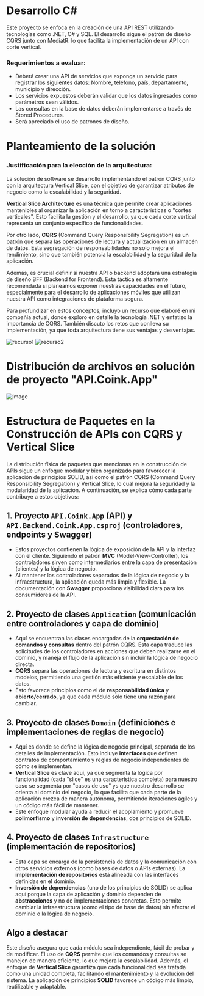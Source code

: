 # Desarrollo C#

Este proyecto se enfoca en la creación de una API REST utilizando tecnologías como .NET, C# y SQL. El desarrollo sigue el patrón de diseño CQRS junto con MediatR. lo que facilita la implementación de un API con corte vertical.

### Requerimientos a evaluar:
* Deberá crear una API de servicios que exponga un servicio para registrar los siguientes datos: Nombre, teléfono, país, departamento, municipio y dirección.
* Los servicios expuestos deberán validar que los datos ingresados como parámetros sean válidos.
* Las consultas en la base de datos deberán implementarse a través de Stored Procedures.
* Será apreciado el uso de patrones de diseño.

# Planteamiento de la solución 

### Justificación para la elección de la arquitectura:

La solución de software se desarrolló implementando el patrón CQRS junto con la arquitectura Vertical Slice, con el objetivo de garantizar atributos de negocio como la escalabilidad y la seguridad.

**Vertical Slice Architecture** es una técnica que permite crear aplicaciones mantenibles al organizar la aplicación en torno a características o "cortes verticales". Esto facilita la gestión y el desarrollo, ya que cada corte vertical representa un conjunto específico de funcionalidades.

Por otro lado, **CQRS** (Command Query Responsibility Segregation) es un patrón que separa las operaciones de lectura y actualización en un almacén de datos. Esta segregación de responsabilidades no solo mejora el rendimiento, sino que también potencia la escalabilidad y la seguridad de la aplicación.

Además, es crucial definir si nuestra API o backend adoptará una estrategia de diseño BFF (Backend for Frontend). Esta táctica es altamente recomendada si planeamos exponer nuestras capacidades en el futuro, especialmente para el desarrollo de aplicaciones móviles que utilizan nuestra API como integraciones de plataforma segura.

Para profundizar en estos conceptos, incluyo un recurso que elaboré en mi compañía actual, donde exploro en detalle la tecnología .NET y enfatizo la importancia de CQRS. También discuto los retos que conlleva su implementación, ya que toda arquitectura tiene sus ventajas y desventajas.

![recurso1](https://github.com/user-attachments/assets/8c7e5887-4f17-458c-a20a-0e9d2ee220b0)
![recurso2](https://github.com/user-attachments/assets/6f0875c9-53cf-4054-a26f-f59df4b18804)


# Distribución de archivos en solución de proyecto "API.Coink.App"

![image](https://github.com/user-attachments/assets/b915b741-53c1-4dbe-bd06-9258774dc20e)

# Estructura de Paquetes en la Construcción de APIs con CQRS y Vertical Slice

La distribución física de paquetes que mencionas en la construcción de APIs sigue un enfoque modular y bien organizado para favorecer la aplicación de principios SOLID, así como el patrón CQRS (Command Query Responsibility Segregation) y Vertical Slice, lo cual mejora la seguridad y la modularidad de la aplicación. A continuación, se explica cómo cada parte contribuye a estos objetivos:

## 1. Proyecto `API.Coink.App` (API) y `API.Backend.Coink.App.csproj` (controladores, endpoints y Swagger)
- Estos proyectos contienen la lógica de exposición de la API y la interfaz con el cliente. Siguiendo el patrón **MVC** (Model-View-Controller), los controladores sirven como intermediarios entre la capa de presentación (clientes) y la lógica de negocio.
- Al mantener los controladores separados de la lógica de negocio y la infraestructura, la aplicación queda más limpia y flexible. La documentación con **Swagger** proporciona visibilidad clara para los consumidores de la API.

## 2. Proyecto de clases `Application` (comunicación entre controladores y capa de dominio)
- Aquí se encuentran las clases encargadas de la **orquestación de comandos y consultas** dentro del patrón CQRS. Esta capa traduce las solicitudes de los controladores en acciones que deben realizarse en el dominio, y maneja el flujo de la aplicación sin incluir la lógica de negocio directa.
- **CQRS** separa las operaciones de lectura y escritura en distintos modelos, permitiendo una gestión más eficiente y escalable de los datos.
- Esto favorece principios como el de **responsabilidad única** y **abierto/cerrado**, ya que cada módulo solo tiene una razón para cambiar.

## 3. Proyecto de clases `Domain` (definiciones e implementaciones de reglas de negocio)
- Aquí es donde se define la lógica de negocio principal, separada de los detalles de implementación. Esto incluye **interfaces** que definen contratos de comportamiento y reglas de negocio independientes de cómo se implementan.
- **Vertical Slice** es clave aquí, ya que segmenta la lógica por funcionalidad (cada "slice" es una característica completa) para nuestro caso se segmenta por "casos de uso" ys que nuestro desarrollo se orienta al dominio del negocio, lo que facilita que cada parte de la aplicación crezca de manera autónoma, permitiendo iteraciones ágiles y un código más fácil de mantener.
- Este enfoque modular ayuda a reducir el acoplamiento y promueve **polimorfismo** y **inversión de dependencias**, dos principios de SOLID.

## 4. Proyecto de clases `Infrastructure` (implementación de repositorios)
- Esta capa se encarga de la persistencia de datos y la comunicación con otros servicios externos (como bases de datos o APIs externas). La **implementación de repositorios** está alineada con las interfaces definidas en el dominio.
- **Inversión de dependencias** (uno de los principios de SOLID) se aplica aquí porque la capa de aplicación y dominio dependen de **abstracciones** y no de implementaciones concretas. Esto permite cambiar la infraestructura (como el tipo de base de datos) sin afectar el dominio o la lógica de negocio.

## Algo a destacar

Este diseño asegura que cada módulo sea independiente, fácil de probar y de modificar. El uso de **CQRS** permite que los comandos y consultas se manejen de manera eficiente, lo que mejora la escalabilidad. Además, el enfoque de **Vertical Slice** garantiza que cada funcionalidad sea tratada como una unidad completa, facilitando el mantenimiento y la evolución del sistema. La aplicación de principios **SOLID** favorece un código más limpio, reutilizable y adaptable.



